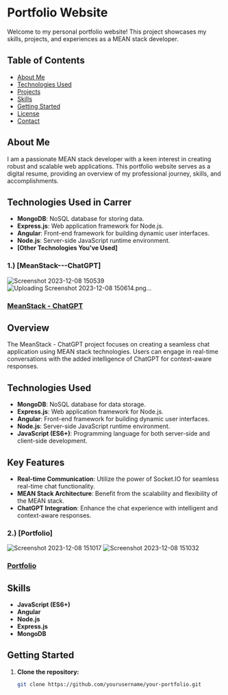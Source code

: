# Portfolio Website

Welcome to my personal portfolio website! This project showcases my skills, projects, and experiences as a MEAN stack developer.

## Table of Contents

- [About Me](#about-me)
- [Technologies Used](#technologies-used)
- [Projects](#projects)
- [Skills](#skills)
- [Getting Started](#getting-started)
- [License](#license)
- [Contact](#contact)

## About Me

I am a passionate MEAN stack developer with a keen interest in creating robust and scalable web applications. This portfolio website serves as a digital resume, providing an overview of my professional journey, skills, and accomplishments.

## Technologies Used in Carrer

- **MongoDB**: NoSQL database for storing data.
- **Express.js**: Web application framework for Node.js.
- **Angular**: Front-end framework for building dynamic user interfaces.
- **Node.js**: Server-side JavaScript runtime environment.
- **[Other Technologies You've Used]**



### 1.) [MeanStack---ChatGPT]

![Screenshot 2023-12-08 150539](https://github.com/supersaiyancoder/Portfolio/assets/83352265/350019fc-9b52-4dc3-9dff-679faf4c9368)
![Uploading Screenshot 2023-12-08 150614.png…]()

### [MeanStack - ChatGPT](https://github.com/supersaiyancoder/MeanStack---ChatGPT)

## Overview

The MeanStack - ChatGPT project focuses on creating a seamless chat application using MEAN stack technologies. Users can engage in real-time conversations with the added intelligence of ChatGPT for context-aware responses.

## Technologies Used

- **MongoDB**: NoSQL database for data storage.
- **Express.js**: Web application framework for Node.js.
- **Angular**: Front-end framework for building dynamic user interfaces.
- **Node.js**: Server-side JavaScript runtime environment.
- **JavaScript (ES6+)**: Programming language for both server-side and client-side development.

## Key Features

- **Real-time Communication**: Utilize the power of Socket.IO for seamless real-time chat functionality.
- **MEAN Stack Architecture**: Benefit from the scalability and flexibility of the MEAN stack.
- **ChatGPT Integration**: Enhance the chat experience with intelligent and context-aware responses.



### 2.) [Portfolio]

![Screenshot 2023-12-08 151017](https://github.com/supersaiyancoder/Portfolio/assets/83352265/51849fe3-0f26-4f01-8dd4-13f4f96edc65)
![Screenshot 2023-12-08 151032](https://github.com/supersaiyancoder/Portfolio/assets/83352265/ce4f2583-7045-49bf-bd62-1b698cbf2e69)

### [Portfolio](https://github.com/supersaiyancoder/Portfolio)





## Skills

- **JavaScript (ES6+)**
- **Angular**
- **Node.js**
- **Express.js**
- **MongoDB**



## Getting Started

1. **Clone the repository:**

   ```bash
   git clone https://github.com/yourusername/your-portfolio.git
